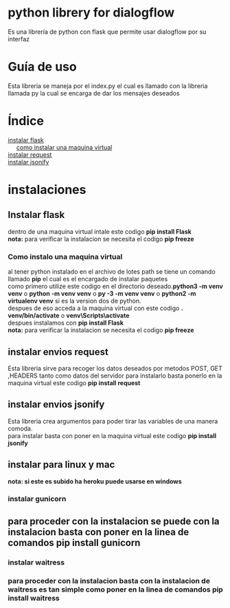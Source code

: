 # python librery for dialogflow
Es una librería de python con flask que permite usar dialogflow por su interfaz
<h1>Guía de uso</h1>
Esta libreria se maneja por el index.py el cual es llamado con la libreria llamada py la cual se encarga de dar los mensajes deseados
<h1>Índice</h1>
<a href="#Instalar-flask">instalar flask</a>
<br>
<a style="margin-left:20px;" href="#Como-instalo-una-maquina-virtual">como instalar una maquina virtual</a>
<br>
<a href="#instalar-envios-request">instalar request</a>
<br>
<a href="#instalar-envios-jsonify">instalar jsonify</a>
<h1>instalaciones</h1>
<h2>Instalar flask</h1>
dentro de una maquina virtual intale este codigo
<b>pip install Flask</b><br>
<b>nota:</b> para verificar la instalacion se necesita el codigo <b>pip freeze</b>
<h3>Como instalo una maquina virtual</h2>
al tener python instalado en el archivo de lotes path se tiene un comando llamado <b>pip</b> el cual es el encargado de instalar paquetes<br>
como primero utilize este codigo en el directorio deseado.<b>python3 -m venv venv</b> o <b>python -m venv venv</b> o <b>py -3 -m venv venv</b> o <b>python2 -m virtualenv venv</b> si es la version dos de python.<br>
despues de eso acceda a la maquina virtual con este codigo <b>. venv/bin/activate</b> o <b>venv\Scripts\activate</b><br>
despues instalamos con <b>pip install Flask</b><br>
<b>nota:</b> para verificar la instalacion se necesita el codigo <b>pip freeze</b>
<h2>instalar envios request</h2>
Esta libreria sirve para recoger los datos deseados por metodos POST, GET ,HEADERS tanto como datos del servidor para instalarlo basta ponerlo en la maquina virtual este codigo <b> pip install request</b>
<h2>instalar envios jsonify</h2>
Esta libreria crea argumentos para poder tirar las variables de una manera comoda.<br>
para instalar basta con poner en la maquina virtual este codigo <b> pip install jsonify</b>
<h2>instalar para linux y mac</h1>
<b>nota: si este es subido ha heroku puede usarse en windows</b>
<h3>instalar gunicorn<h2>
 para proceder con la instalacion se puede con la instalacion basta con poner en la linea de comandos <b>pip install gunicorn</b>
 <h3>instalar waitress<h3>
 para proceder con la instalacion basta con la instalacion de waitress es tan simple como poner en la linea de comandos <b>pip install waitress</b>
